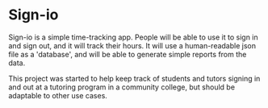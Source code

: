 Sign-io
=======

Sign-io is a simple time-tracking app. People will be able to use it to sign in and sign out, and it will track their hours. It will use a human-readable json file as a 'database', and will be able to generate simple reports from the data.

This project was started to help keep track of students and tutors signing in and out at a tutoring program in a community college, but should be adaptable to other use cases.
